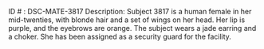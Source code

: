 ID # : DSC-MATE-3817
Description: Subject 3817 is a human female in her mid-twenties, with blonde hair and a set of wings on her head. Her lip is purple, and the eyebrows are orange. The subject wears a jade earring and a choker. She has been assigned as a security guard for the facility.